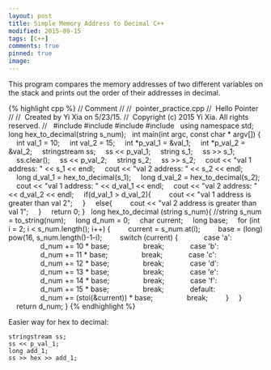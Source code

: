 ```yaml
---
layout: post
title: Simple Memory Address to Decimal C++
modified: 2015-09-15
tags: [C++]
comments: true
pinned: true
image:
---
```


This program compares the memory addresses of two different variables on the stack and prints out the order of their addresses in decimal.

{% highlight cpp %}
// Comment
//
//  pointer_practice.cpp
//  Hello Pointer
//
//  Created by Yi Xia on 5/23/15.
//  Copyright (c) 2015 Yi Xia. All rights reserved.
//
 
#include <iostream>
#include <cmath>
#include <sstream>
#include <cstdlib>
 
using namespace std;
 
long hex_to_decimal(string s_num);
 
int main(int argc, const char * argv[]) {
    int val_1 = 10;
    int val_2 = 15;
    int *p_val_1 = &val_1;
    int *p_val_2 = &val_2;
    stringstream ss;
    ss << p_val_1;
    string s_1;
    ss >> s_1;
    ss.clear();
    ss << p_val_2;
    string s_2;
    ss >> s_2;
    cout << "val 1 address: " << s_1 << endl;
    cout << "val 2 address: " << s_2 << endl;
    long d_val_1 = hex_to_decimal(s_1);
    long d_val_2 = hex_to_decimal(s_2);
    cout << "val 1 address: " << d_val_1 << endl;
    cout << "val 2 address: " << d_val_2 << endl;
    if(d_val_1 > d_val_2){
        cout << "val 1 address is greater than val 2";
    }
    else{
        cout << "val 2 address is greater than val 1";
    }
    return 0;
}
 
long hex_to_decimal (string s_num){
//string s_num = to_string(num);
    long d_num = 0;
    char current;
    long base;
    for (int i = 2; i < s_num.length(); i++) {
        current = s_num.at(i);
        base = (long) pow(16, s_num.length()-1-i);
        switch (current) {
            case 'a':
                d_num += 10 * base;
                break;
            case 'b':
                d_num += 11 * base;
                break;
            case 'c':
                d_num += 12 * base;
                break;
            case 'd':
                d_num += 13 * base;
                break;
            case 'e':
                d_num += 14 * base;
                break;
            case 'f':
                d_num += 15 * base;
                break;
            default:
                d_num += (stoi(&current)) * base;
                break;
        }
    }
    return d_num;
}
{% endhighlight %}

Easier way for hex to decimal: 
```
stringstream ss;
ss << p_val_1;
long add_1;
ss >> hex >> add_1;
```
